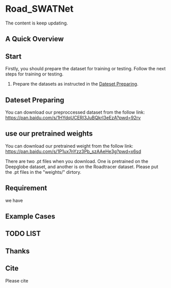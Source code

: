 # Road_SWATNet
The content is keep updating.
## A Quick Overview 

## Start
Firstly, you should prepare the dataset for training or testing. 
Follow the next steps for training or testing.
1. Prepare the datasets as instructed in the [Dateset Preparing](#datesetsection).

## Dateset Preparing <a id="datesetsection"></a>
You can download our preproccessed dataset from the follow link:
https://pan.baidu.com/s/1HYdqUCERI3JuBQkrI3eEzA?pwd=92rv

## use our pretrained weights
You can download our pretrained weight from the follow link:
https://pan.baidu.com/s/1P1ux7nYzz3Pb_szAAeHe3g?pwd=x6sd 

There are two .pt files when you download. One is pretrained on the Deepglobe dataset, and another is on the Roadtracer dataset. Please put the .pt files in the "weights/" dirtory.

## Requirement
we have 



## Example Cases

## TODO LIST


## Thanks


## Cite
Please cite
